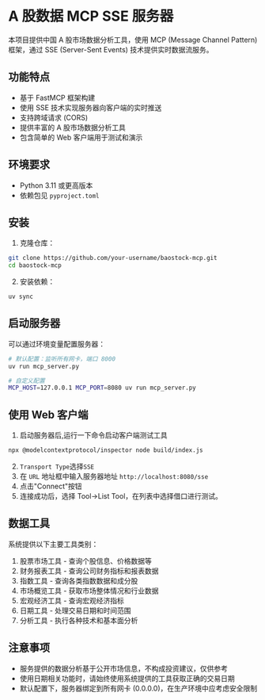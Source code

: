 # A 股数据 MCP SSE 服务器

本项目提供中国 A 股市场数据分析工具，使用 MCP (Message Channel Pattern) 框架，通过 SSE (Server-Sent Events) 技术提供实时数据流服务。

## 功能特点

- 基于 FastMCP 框架构建
- 使用 SSE 技术实现服务器向客户端的实时推送
- 支持跨域请求 (CORS)
- 提供丰富的 A 股市场数据分析工具
- 包含简单的 Web 客户端用于测试和演示

## 环境要求

- Python 3.11 或更高版本
- 依赖包见 `pyproject.toml`

## 安装

1. 克隆仓库：

```bash
git clone https://github.com/your-username/baostock-mcp.git
cd baostock-mcp
```

2. 安装依赖：

```bash
uv sync
```

## 启动服务器

可以通过环境变量配置服务器：

```bash
# 默认配置：监听所有网卡，端口 8000
uv run mcp_server.py

# 自定义配置
MCP_HOST=127.0.0.1 MCP_PORT=8080 uv run mcp_server.py
```

## 使用 Web 客户端

1. 启动服务器后,运行一下命令启动客户端测试工具

```bash
npx @modelcontextprotocol/inspector node build/index.js
```

2. `Transport Type`选择`SSE`
3. 在 `URL` 地址框中输入服务器地址 `http://localhost:8080/sse`
4. 点击"Connect"按钮
5. 连接成功后，选择 Tool->List Tool，在列表中选择借口进行测试。

## 数据工具

系统提供以下主要工具类别：

1. 股票市场工具 - 查询个股信息、价格数据等
2. 财务报表工具 - 查询公司财务指标和报表数据
3. 指数工具 - 查询各类指数数据和成分股
4. 市场概览工具 - 获取市场整体情况和行业数据
5. 宏观经济工具 - 查询宏观经济指标
6. 日期工具 - 处理交易日期和时间范围
7. 分析工具 - 执行各种技术和基本面分析

## 注意事项

- 服务提供的数据分析基于公开市场信息，不构成投资建议，仅供参考
- 使用日期相关功能时，请始终使用系统提供的工具获取正确的交易日期
- 默认配置下，服务器绑定到所有网卡 (0.0.0.0)，在生产环境中应考虑安全限制
